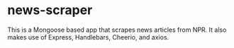 # news-scraper

This is a Mongoose based app that scrapes news articles from NPR. It also makes use of Express, Handlebars, Cheerio, and axios.